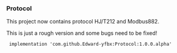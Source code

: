 ### Protocol

This project now contains protocol HJ/T212  and Modbus882.

This is just a rough version and some bugs need to be fixed!


```
 implementation 'com.github.Edward-yfbx:Protocol:1.0.0.alpha'
```
